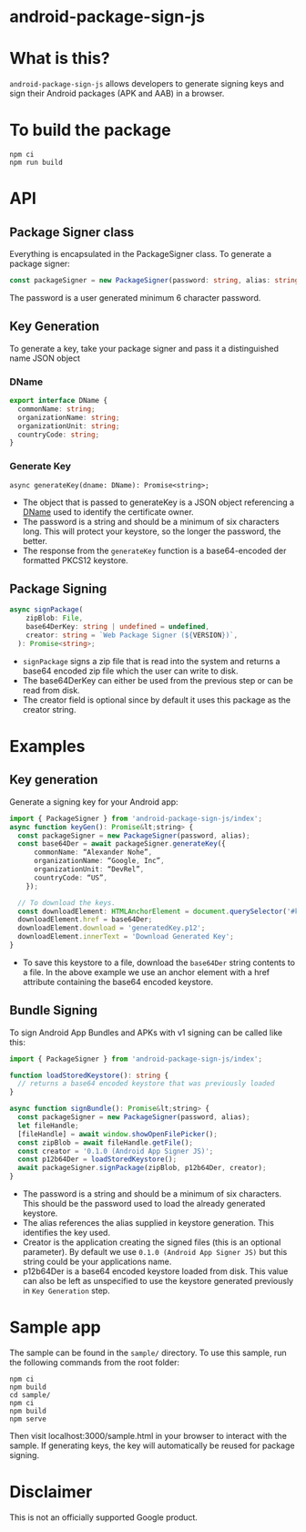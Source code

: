 # android-package-sign-js


# What is this?

`android-package-sign-js` allows developers to generate signing keys and sign their Android packages (APK and AAB) in a browser.

# To build the package

```
npm ci
npm run build
```

# API

## Package Signer class

Everything is encapsulated in the PackageSigner class. To generate a package signer:

```typescript
const packageSigner = new PackageSigner(password: string, alias: string = 'android');
```

The password is a user generated minimum 6 character password.

## Key Generation
To generate a key, take your package signer and pass it a distinguished name JSON object

### DName

```typescript
export interface DName {
  commonName: string;
  organizationName: string;
  organizationUnit: string;
  countryCode: string;
}
```

### Generate Key

```typescipt
async generateKey(dname: DName): Promise<string>;
```

* The object that is passed to generateKey is a JSON object referencing a [DName](https://knowledge.digicert.com/generalinformation/INFO1745.html) used to identify the certificate owner.
* The password is a string and should be a minimum of six characters long. This will protect your keystore, so the longer the password, the better.
* The response from the `generateKey` function is a base64-encoded der formatted PKCS12 keystore.

## Package Signing

```typescript
async signPackage(
    zipBlob: File,
    base64DerKey: string | undefined = undefined,
    creator: string = `Web Package Signer (${VERSION})`,
  ): Promise<string>;
```
* `signPackage` signs a zip file that is read into the system and returns a base64 encoded zip file which the user can write to disk.
* The base64DerKey can either be used from the previous step or can be read from disk.
* The creator field is optional since by default it uses this package as the creator string.

# Examples

## Key generation
Generate a signing key for your Android app:

```typescript
import { PackageSigner } from 'android-package-sign-js/index';
async function keyGen(): Promise&lt;string> {
  const packageSigner = new PackageSigner(password, alias);
  const base64Der = await packageSigner.generateKey({
      commonName: “Alexander Nohe”,
      organizationName: “Google, Inc”,
      organizationUnit: “DevRel”,
      countryCode: “US”,
    });

  // To download the keys.
  const downloadElement: HTMLAnchorElement = document.querySelector('#key-gen-results');
  downloadElement.href = base64Der;
  downloadElement.download = 'generatedKey.p12';
  downloadElement.innerText = 'Download Generated Key';
}

```
* To save this keystore to a file, download the `base64Der` string contents to a file. In the above example we use an anchor element with a href attribute containing the base64 encoded keystore.

## Bundle Signing
To sign Android App Bundles and APKs with v1 signing can be called like this:

```typescript
import { PackageSigner } from 'android-package-sign-js/index';

function loadStoredKeystore(): string {
  // returns a base64 encoded keystore that was previously loaded
}

async function signBundle(): Promise&lt;string> {
  const packageSigner = new PackageSigner(password, alias);
  let fileHandle;
  [fileHandle] = await window.showOpenFilePicker();
  const zipBlob = await fileHandle.getFile();
  const creator = '0.1.0 (Android App Signer JS)';
  const p12b64Der = loadStoredKeystore();
  await packageSigner.signPackage(zipBlob, p12b64Der, creator);
}

```

* The password is a string and should be a minimum of six characters. This should be the password used to load the already generated keystore.
* The alias references the alias supplied in keystore generation. This identifies the key used.
* Creator is the application creating the signed files (this is an optional parameter). By default we use `0.1.0 (Android App Signer JS)` but this string could be your applications name.
* p12b64Der is a base64 encoded keystore loaded from disk. This value can also be left as unspecified to use the keystore generated previously in `Key Generation` step.

# Sample app
The sample can be found in the `sample/` directory. To use this sample, run the following commands from the root folder:

```
npm ci
npm build
cd sample/
npm ci
npm build
npm serve
```

Then visit localhost:3000/sample.html in your browser to interact with the sample. If generating keys, the key will automatically be reused for package signing. 

# Disclaimer

This is not an officially supported Google product.

